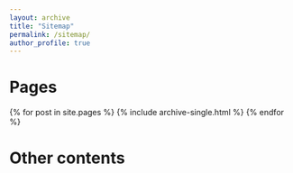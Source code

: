 ```yaml
---
layout: archive
title: "Sitemap"
permalink: /sitemap/
author_profile: true
---
```


<h1>Pages</h1>
{% for post in site.pages %}
  {% include archive-single.html %}
{% endfor %}

<h1>Other contents</h1>
  <!--{% for post in site.posts %}
  {% include archive-single.html %}
{% endfor %}

{% capture written_label %}'None'{% endcapture %}-->

{% for collection in site.collections %}
{% unless collection.output == false or collection.label == "posts" %}
  {% capture label %}{{ collection.label }}{% endcapture %}
  {% if label != written_label %}
  <h2>{{ label }}</h2>
  {% capture written_label %}{{ label }}{% endcapture %}
  {% endif %}
{% endunless %}
{% for post in collection.docs %}
  {% unless collection.output == false or collection.label == "posts" %}
  {% include archive-single.html %}
  {% endunless %}
{% endfor %}
{% endfor %}
